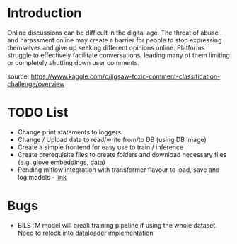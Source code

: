 # Introduction
Online discussions can be difficult in the digital age. The threat of abuse and harassment online may create a barrier for people to stop expressing themselves and give up seeking different opinions online. Platforms struggle to effectively facilitate conversations, leading many of them limiting or completely shutting down user comments.

source: https://www.kaggle.com/c/jigsaw-toxic-comment-classification-challenge/overview

# TODO List

- Change print statements to loggers
- Change / Upload data to read/write from/to DB (using DB image)
- Create a simple frontend for easy use to train / inference
- Create prerequisite files to create folders and download necessary files (e.g. glove embeddings, data)
- Pending mlflow integration with transformer flavour to load, save and log models - [link](https://github.com/mlflow/mlflow/pull/8086)

# Bugs
- BiLSTM model will break training pipeline if using the whole dataset. Need to relook into dataloader implementation